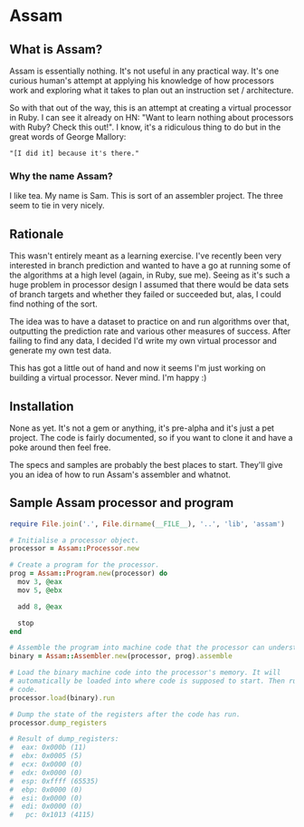 # Assam

## What is Assam?

Assam is essentially nothing. It's not useful in any practical way. It's one
curious human's attempt at applying his knowledge of how processors work and
exploring what it takes to plan out an instruction set / architecture.

So with that out of the way, this is an attempt at creating a virtual processor
in Ruby. I can see it already on HN: "Want to learn nothing about processors
with Ruby? Check this out!". I know, it's a ridiculous thing to do but in the
great words of George Mallory:

    "[I did it] because it's there."

### Why the name Assam?

I like tea. My name is Sam. This is sort of an assembler project. The three seem
to tie in very nicely.

## Rationale

This wasn't entirely meant as a learning exercise. I've recently been very
interested in branch prediction and wanted to have a go at running some of the
algorithms at a high level (again, in Ruby, sue me). Seeing as it's such a huge
problem in processor design I assumed that there would be data sets of branch
targets and whether they failed or succeeded but, alas, I could find nothing of
the sort.

The idea was to have a dataset to practice on and run algorithms over that,
outputting the prediction rate and various other measures of success. After
failing to find any data, I decided I'd write my own virtual processor and
generate my own test data.

This has got a little out of hand and now it seems I'm just working on building
a virtual processor. Never mind. I'm happy :)

## Installation

None as yet. It's not a gem or anything, it's pre-alpha and it's just a pet
project. The code is fairly documented, so if you want to clone it and have a
poke around then feel free.

The specs and samples are probably the best places to start. They'll give you an
idea of how to run Assam's assembler and whatnot.

## Sample Assam processor and program

``` ruby
require File.join('.', File.dirname(__FILE__), '..', 'lib', 'assam')

# Initialise a processor object.
processor = Assam::Processor.new

# Create a program for the processor.
prog = Assam::Program.new(processor) do
  mov 3, @eax
  mov 5, @ebx

  add 8, @eax

  stop
end

# Assemble the program into machine code that the processor can understand.
binary = Assam::Assembler.new(processor, prog).assemble

# Load the binary machine code into the processor's memory. It will
# automatically be loaded into where code is supposed to start. Then run the
# code.
processor.load(binary).run

# Dump the state of the registers after the code has run.
processor.dump_registers

# Result of dump_registers:
#  eax: 0x000b (11)
#  ebx: 0x0005 (5)
#  ecx: 0x0000 (0)
#  edx: 0x0000 (0)
#  esp: 0xffff (65535)
#  ebp: 0x0000 (0)
#  esi: 0x0000 (0)
#  edi: 0x0000 (0)
#   pc: 0x1013 (4115)
```
